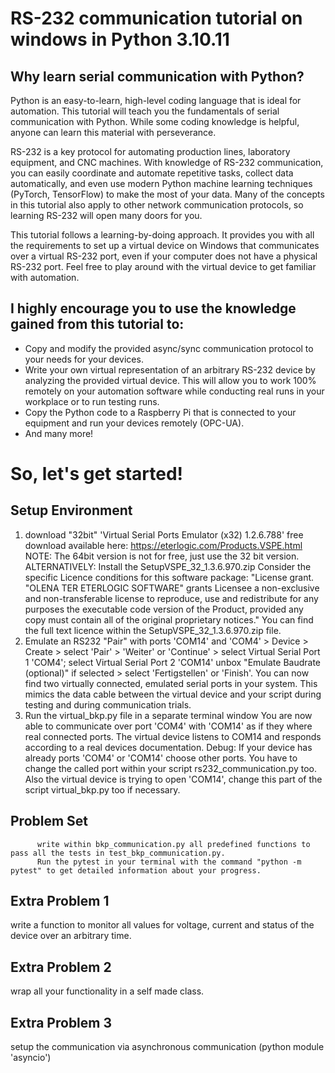 # RS-232 communication tutorial on windows in Python 3.10.11

## Why learn serial communication with Python?

Python is an easy-to-learn, high-level coding language that is ideal for automation. 
This tutorial will teach you the fundamentals of serial communication with Python. 
While some coding knowledge is helpful, anyone can learn this material with perseverance.

RS-232 is a key protocol for automating production lines, laboratory equipment, and CNC machines. 
With knowledge of RS-232 communication, you can easily coordinate and automate repetitive tasks, collect data automatically, 
and even use modern Python machine learning techniques (PyTorch, TensorFlow) to make the most of your data.
Many of the concepts in this tutorial also apply to other network communication protocols, 
so learning RS-232 will open many doors for you.

This tutorial follows a learning-by-doing approach. It provides you with all the requirements to set up a virtual device on Windows 
that communicates over a virtual RS-232 port, even if your computer does not have a physical RS-232 port. 
Feel free to play around with the virtual device to get familiar with automation.

## I highly encourage you to use the knowledge gained from this tutorial to:

- Copy and modify the provided async/sync communication protocol to your needs for your devices.
- Write your own virtual representation of an arbitrary RS-232 device by analyzing the provided virtual device. 
  This will allow you to work 100% remotely on your automation software while conducting real runs in your workplace 
  or to run testing runs.
- Copy the Python code to a Raspberry Pi that is connected to your equipment and run your devices remotely (OPC-UA).
- And many more!

# So, let's get started!

## Setup Environment
1. download "32bit" 'Virtual Serial Ports Emulator (x32) 1.2.6.788'
          free download available here: https://eterlogic.com/Products.VSPE.html
          NOTE: The 64bit version is not for free, just use the 32 bit version.
          ALTERNATIVELY: Install the SetupVSPE_32_1.3.6.970.zip 
                    Consider the specific Licence conditions for this software package:
                    "License grant. "OLENA TER ETERLOGIC SOFTWARE" grants Licensee a non-exclusive and non-transferable license to reproduce, 
                    use and redistribute for any purposes the executable code version of the Product, 
                    provided any copy must contain all of the original proprietary notices."
                    You can find the full text licence within the SetupVSPE_32_1.3.6.970.zip file.
2. Emulate an RS232 "Pair" with ports 'COM14' and 'COM4' 
          > Device > Create > select 'Pair' > 'Weiter' or 'Continue' > 
                    select Virtual Serial Port 1 'COM4'; 
                    select Virtual Serial Port 2 'COM14'
                    unbox "Emulate Baudrate (optional)" if selected >
                              select 'Fertigstellen' or 'Finish'.
          You can now find two virtually connected, emulated serial ports in your system. 
          This mimics the data cable between the virtual device and your script during testing and during communication trials. 
3. Run the virtual_bkp.py file in a separate terminal window
          You are now able to communicate over port 'COM4' with 'COM14' as if they where real connected ports.
          The virtual device listens to COM14 and responds according to a real devices documentation.
          Debug: If your device has already ports 'COM4' or 'COM14' choose other ports. 
          You have to change the called port within your script rs232_communication.py too. 
          Also the virtual device is trying to open 'COM14', change this part of the script virtual_bkp.py too if necessary.

## Problem Set
          write within bkp_communication.py all predefined functions to pass all the tests in test_bkp_communication.py. 
          Run the pytest in your terminal with the command "python -m pytest" to get detailed information about your progress.
## Extra Problem 1 
write a function to monitor all values for voltage, current and status of the device over an arbitrary time.
## Extra Problem 2
wrap all your functionality in a self made class.
## Extra Problem 3
setup the communication via asynchronous communication (python module 'asyncio')
